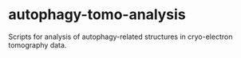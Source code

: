 # autophagy-tomo-analysis
Scripts for analysis of autophagy-related structures in cryo-electron tomography data.
